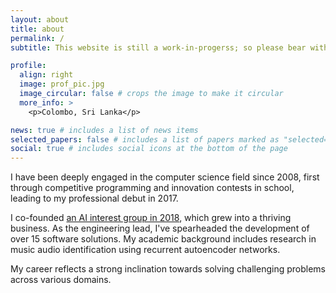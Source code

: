 ```yaml
---
layout: about
title: about
permalink: /
subtitle: This website is still a work-in-progerss; so please bear with me fore the time being. TIA!

profile:
  align: right
  image: prof_pic.jpg
  image_circular: false # crops the image to make it circular
  more_info: >
    <p>Colombo, Sri Lanka</p>

news: true # includes a list of news items
selected_papers: false # includes a list of papers marked as "selected={true}"
social: true # includes social icons at the bottom of the page
---
```


I have been deeply engaged in the computer science field since 2008, first through competitive programming and innovation contests in school, leading to my professional debut in 2017. 

I co-founded [an AI interest group in 2018](https://the-ai.team), which grew into a thriving business. As the engineering lead, I've spearheaded the development of over 15 software solutions. My academic background includes research in music audio identification using recurrent autoencoder networks. 

My career reflects a strong inclination towards solving challenging problems across various domains.
